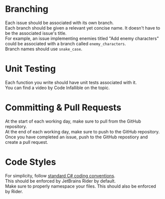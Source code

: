 # Branching
Each issue should be associated with its own branch.  
Each branch should be given a relevant yet concise name. It doesn't have to be the associated issue's title.  
For example, an issue implementing enemies titled "Add enemy characters" could be associated with a branch called `enemy_characters`.  
Branch names should use `snake_case`.

# Unit Testing
Each function you write should have unit tests associated with it.  
You can find a video by Code Infallible on the topic.

# Committing & Pull Requests
At the start of each working day, make sure to pull from the GitHub repository.  
At the end of each working day, make sure to push to the GitHub repository.  
Once you have completed an issue, push to the GitHub repostiory and create a pull request.

# Code Styles
For simplicity, follow [standard C# coding conventions](https://learn.microsoft.com/en-us/dotnet/csharp/fundamentals/coding-style/coding-conventions).  
This should be enforced by JetBrains Rider by default.  
Make sure to properly namespace your files. This should also be enforced by Rider.
